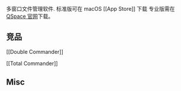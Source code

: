 


多窗口文件管理软件.
标准版可在 macOS [[App Store]] 下载
专业版需在 [QSpace 官网](https://qspace.awehunt.com/zh-cn/index.html)下载。



## 竞品

[[Double Commander]]

[[Total Commander]]


## Misc



